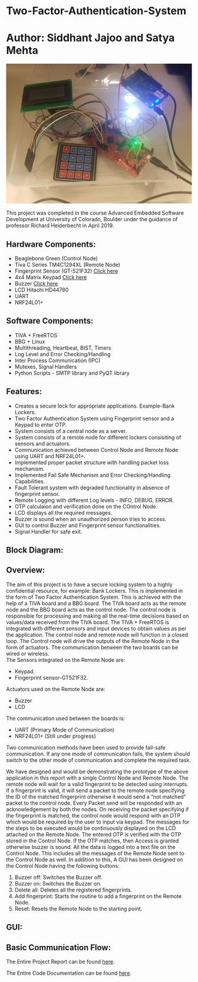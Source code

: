 # Two-Factor-Authentication-System
# Author: Siddhant Jajoo and Satya Mehta  

<img src="Images/20190430_171520.jpg">  
 
This project was completed in the course Advanced Embedded Software Development at University of Colorado, Boulder under the guidance of professor Richard Heiderbecht in April 2019.  

## Hardware Components:
- Beaglebone Green (Control Node)
- Tiva C Series TM4C1294XL (Remote Node)
- Fingerprint Sensor (GT-521F32) [Click here](https://www.sparkfun.com/products/14518)
- 4x4 Matrix Keypad [Click here](https://www.amazon.com/Matrix-Membrane-Switch-connector-Arduino/dp/B01FDEIT0U/ref=sr_1_5?keywords=matrix+keypad&qid=1558600446&s=gateway&sr=8-5)
- Buzzer [Click here](https://www.sparkfun.com/products/7950)
- LCD Hitachi HD44780 
- UART
- NRF24L01+

## Software Components:
- TIVA + FreeRTOS
- BBG + Linux
- Multithreading, Heartbeat, BIST, Timers
- Log Level and Error Checking/Handling
- Inter Process Communication (IPC)
- Mutexes, Signal Handlers
- Python Scripts - SMTP library and PyQT library

## Features:
- Creates a secure lock for appropriate applications. Example-Bank Lockers.
- Two Factor Authentication System using Fingerprint sensor and a Keypad to enter OTP.
- System consists of a central node as a server.
- System consists of a remote node for different lockers consisiting of sensors and actuators.
- Communication achieved between Control Node and Remote Node using UART and NRF24L01+.
- Implemented proper packet structure with handling packet loss mechanism.
- Implemented Fail Safe Mechanism and Error Checking/Handling Capabilities.
- Fault Tolerant system with degraded functionality in absence of fingerprint sensor.
- Remote Logging with different Log levels - INFO, DEBUG, ERROR.
- OTP calculaion and verification done on the COntrol Node.
- LCD displays all the required messages.
- Buzzer is sound when an unauthorized person tries to access.
- GUI to control Buzzer and Fingerprint sensor functionalities.
- Signal Handler for safe exit.

## Block Diagram:

## Overview:
The aim of this project is to have a secure locking system to a highly confidential resource, for example: Bank Lockers. This is implemented in the form of Two Factor Authentication System. This is achieved with the help of a TIVA board and a BBG board. The TIVA board acts as the remote node and the BBG board acts as the control node. The control node is responsible for processing and making all the real-time decisions based on values/data received from the TIVA board. The TIVA + FreeRTOS is integrated with different sensors and input devices to obtain values as per the application. The control node and remote node will function in a closed loop. The Control node will drive the outputs of the Remote Node in the form of actuators. The communication between the two boards can be wired or wireless.  
The Sensors integrated on the Remote Node are:
- Keypad.
- Fingerprint sensor-GT521F32.  

Actuators used on the Remote Node are:
- Buzzer
- LCD  

The communication used between the boards is:
- UART (Primary Mode of Communication)
- NRF24L01+ (Still under progress)

Two communication methods have been used to provide fail-safe communication. If any one mode of communication fails, the system should switch to the other mode of communication and complete the required task.

We have designed and would be demonstrating the prototype of the above application in this report with a single Control Node and Remote Node. The remote node will wait for a valid fingerprint to be detected using interrupts. If a fingerprint is valid, it will send a packet to the remote node specifying the ID of the matched fingerprint otherwise it would send a “not matched” packet to the control node. Every Packet send will be responded with an acknowledgement by both the nodes. On receiving the packet specifying if the fingerprint is matched, the control node would respond with an OTP which would be required by the user to input via keypad. The messages for the steps to be executed would be continuously displayed on the LCD attached on the Remote Node. The entered OTP is verified with the OTP stored in the Control Node. If the OTP matches, then Access is granted otherwise buzzer is sound. All the data is logged into a text file on the Control Node. This includes all the messages of the Remote Node sent to the Control Node as well. In addition to this, A GUI has been designed on the Control Node having the following buttons:
1. Buzzer off: Switches the Buzzer off.
2. Buzzer on: Switches the Buzzer on.
3. Delete all: Deletes all the registered fingerprints.
4. Add fingerprint: Starts the routine to add a fingerprint on the Remote Node.
5. Reset: Resets the Remote Node to the starting point.

## GUI:


## Basic Communication Flow:




The Entire Project Report can be found [here]().

The Entire Code Documentation can be found [here]().
